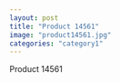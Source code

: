 ```yaml
---
layout: post
title: "Product 14561"
image: "product14561.jpg"
categories: "category1"
---
```

Product 14561
